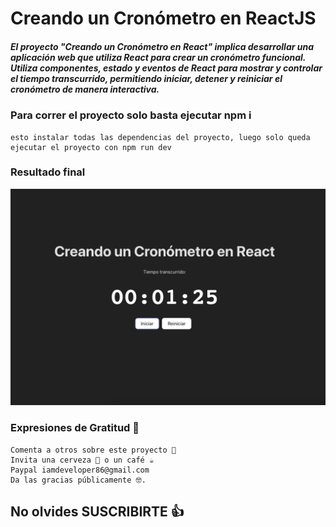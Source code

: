 # Creando un Cronómetro en ReactJS

##### El proyecto "Creando un Cronómetro en React" implica desarrollar una aplicación web que utiliza React para crear un cronómetro funcional. Utiliza componentes, estado y eventos de React para mostrar y controlar el tiempo transcurrido, permitiendo iniciar, detener y reiniciar el cronómetro de manera interactiva.

### Para correr el proyecto solo basta ejecutar npm i

    esto instalar todas las dependencias del proyecto, luego solo queda ejecutar el proyecto con npm run dev

### Resultado final

![](https://raw.githubusercontent.com/urian121/imagenes-proyectos-github/master/cronometro-en-react.png)



### Expresiones de Gratitud 🎁

    Comenta a otros sobre este proyecto 📢
    Invita una cerveza 🍺 o un café ☕
    Paypal iamdeveloper86@gmail.com
    Da las gracias públicamente 🤓.

## No olvides SUSCRIBIRTE 👍
